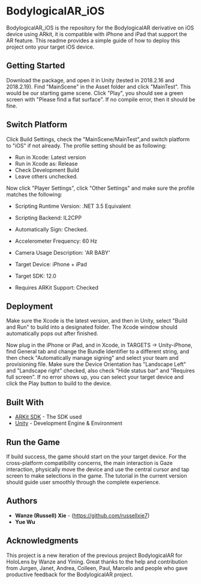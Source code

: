 # BodylogicalAR_iOS

BodylogicalAR_iOS is the repository for the BodylogicalAR derivative on iOS device using ARkit, it is compatible with iPhone and iPad that support the AR feature. This readme provides a simple guide of how to deploy this project onto your target iOS device.

## Getting Started

Download the package, and open it in Unity (tested in 2018.2.16 and 2018.2.19). Find "MainScene" in the Asset folder and click "MainTest". This would be our starting game scene. Click "Play", you should see a green screen with "Please find a flat surface". If no compile error, then it should be fine.

## Switch Platform

Click Build Settings, check the "MainScene/MainTest",and switch platform to "iOS" if not already. The profile setting should be as following:
* Run in Xcode: Latest version
* Run in Xcode as: Release
* Check Development Build
* Leave others unchecked.

Now click "Player Settings", click "Other Settings" and make sure the profile matches the following:
* Scripting Runtime Version: .NET 3.5 Equivalent
* Scripting Backend: IL2CPP
* Automatically Sign: Checked.

* Accelerometer Frequency: 60 Hz
* Camera Usage Description: 'AR BABY'

* Target Device: iPhone + iPad
* Target SDK: 12.0
* Requires ARKit Support: Checked


## Deployment

Make sure the Xcode is the latest version, and then in Unity, select "Build and Run" to build into a designated folder. The Xcode window should automatically pops out after finished.

Now plug in the iPhone or iPad, and in Xcode, in TARGETS -> Unity-iPhone, find General tab and change the Bundle Identifier to a different string, and then check "Automatically manage signing" and select your team and provisioning file. Make sure the Device Orientation has "Landscape Left" and "Landscape right" checked, also check "Hide status bar" and "Requires full screen". If no error shows up, you can select your target device and click the Play button to build to the device.

## Built With

* [ARKit SDK](https://developer.apple.com/arkit/) - The SDK used
* [Unity](https://unity3d.com/) - Development Engine & Environment

## Run the Game

If build success, the game should start on the your target device. For the cross-platform compatibility concerns, the main interaction is Gaze interaction, physically move the device and use the central cursor and tap screen to make selections in the game. The tutorial in the current version should guide user smoothly through the complete experience.

## Authors

* **Wanze (Russell) Xie** - (https://github.com/russellxie7)
* **Yue Wu**

## Acknowledgments

This project is a new iteration of the previous project BodylogicalAR for HoloLens by Wanze and Yining. Great thanks to the help and contribution from Jurgen, Janet, Andrea, Colleen, Paul, Marcelo and people who gave productive feedback for the BodylogicalAR project.


